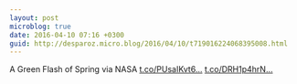 ```yaml
---
layout: post
microblog: true
date: 2016-04-10 07:16 +0300
guid: http://desparoz.micro.blog/2016/04/10/t719016224068395008.html
---
```

A Green Flash of Spring via NASA [t.co/PUsaIKvt6...](https://t.co/PUsaIKvt62) [t.co/DRH1p4hrN...](https://t.co/DRH1p4hrNE)
